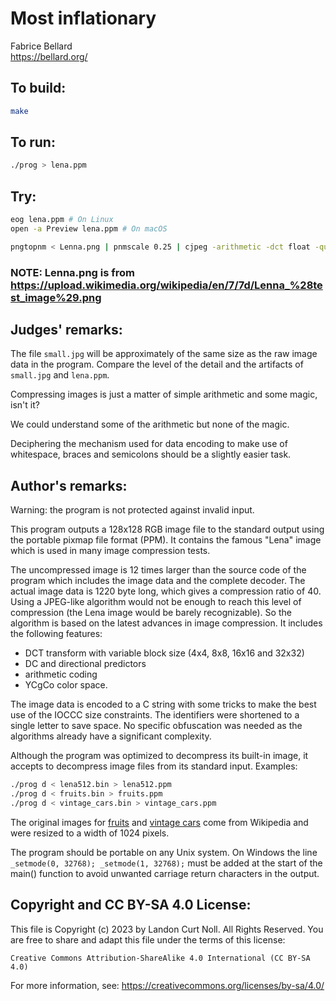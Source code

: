 # Most inflationary

Fabrice Bellard  
<https://bellard.org/>

## To build:

```sh
make
```

## To run:

```sh
./prog > lena.ppm
```

## Try:

```sh
eog lena.ppm # On Linux
open -a Preview lena.ppm # On macOS

pngtopnm < Lenna.png | pnmscale 0.25 | cjpeg -arithmetic -dct float -quality 14 > small.jpg
```
### NOTE: Lenna.png is from https://upload.wikimedia.org/wikipedia/en/7/7d/Lenna_%28test_image%29.png

## Judges' remarks:

The file `small.jpg` will be approximately of the same size as the raw image
data in the program. Compare the level of the detail and the artifacts of
`small.jpg` and `lena.ppm`.

Compressing images is just a matter of simple arithmetic and some magic, isn't
it?

We could understand some of the arithmetic but none of the magic.

Deciphering the mechanism used for data encoding to make use of whitespace,
braces and semicolons should be a slightly easier task.

## Author's remarks:

Warning: the program is not protected against invalid input.

This program outputs a 128x128 RGB image file to the standard output using the
portable pixmap file format (PPM). It contains the famous "Lena" image which is
used in many image compression tests.

The uncompressed image is 12 times larger than the source code of the
program which includes the image data and the complete decoder. The
actual image data is 1220 byte long, which gives a compression ratio
of 40. Using a JPEG-like algorithm would not be enough to reach this
level of compression (the Lena image would be barely recognizable). So
the algorithm is based on the latest advances in image compression. It
includes the following features:

- DCT transform with variable block size (4x4, 8x8, 16x16 and 32x32)
- DC and directional predictors
- arithmetic coding
- YCgCo color space.

The image data is encoded to a C string with some tricks to make the
best use of the IOCCC size constraints. The identifiers were shortened
to a single letter to save space. No specific obfuscation was needed
as the algorithms already have a significant complexity.

Although the program was optimized to decompress its built-in image,
it accepts to decompress image files from its standard
input. Examples:
  
```sh
./prog d < lena512.bin > lena512.ppm
./prog d < fruits.bin > fruits.ppm
./prog d < vintage_cars.bin > vintage_cars.ppm
```

The original images for [fruits][1] and [vintage cars][2] come from
Wikipedia and were resized to a width of 1024 pixels.


The program should be portable on any Unix system. On Windows the line
`_setmode(0, 32768); _setmode(1, 32768);` must be added at the start of
the main() function to avoid unwanted carriage return characters in
the output.

[1]: https://commons.wikimedia.org/wiki/File%3AFruits_oranges%2C_jardin_japonais_2.JPG
[2]: https://commons.wikimedia.org/wiki/File%3ARed_Bull_Jungfrau_Stafette%2C_10th_stage_-_vintage_cars_%282%29.jpg

## Copyright and CC BY-SA 4.0 License:

This file is Copyright (c) 2023 by Landon Curt Noll.  All Rights Reserved.
You are free to share and adapt this file under the terms of this license:

    Creative Commons Attribution-ShareAlike 4.0 International (CC BY-SA 4.0)

For more information, see: https://creativecommons.org/licenses/by-sa/4.0/
